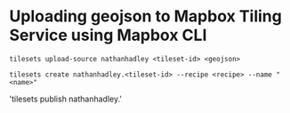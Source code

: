 # Uploading geojson to Mapbox Tiling Service using Mapbox CLI

`tilesets upload-source nathanhadley <tileset-id> <geojson>`

`tilesets create nathanhadley.<tileset-id> --recipe <recipe> --name "<name>"`

'tilesets publish nathanhadley.<tileset-id>'
